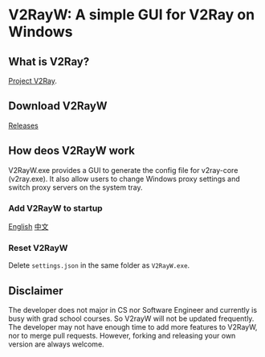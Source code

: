 # V2RayW: A simple GUI for V2Ray on Windows

## What is V2Ray?

[Project V2Ray](https://www.v2ray.com).

## Download V2RayW

[Releases](https://github.com/dreamrover/V2RayW/releases)

## How deos V2RayW work

V2RayW.exe provides a GUI to generate the config file for v2ray-core (v2ray.exe). It also allow users to change Windows proxy settings and switch proxy servers on the system tray.

### Add V2RayW to startup

[English](http://tunecomp.net/add-app-to-startup/) 
[中文](http://jingyan.baidu.com/article/90895e0ff3a41f64ec6b0bc3.html)

### Reset V2RayW

Delete `settings.json` in the same folder as `V2RayW.exe`.

## Disclaimer

The developer does not major in CS nor Software Engineer and currently is busy with grad school courses. So V2rayW will not be updated frequently. The developer may not have enough time to add more features to V2RayW, nor to merge pull requests. However, forking and releasing your own version are always welcome.

